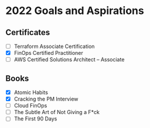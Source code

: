 # 2022 Goals and Aspirations
## Certificates
- [ ] Terraform Associate Certification
- [x] FinOps Certified Practitioner
- [ ] AWS Certified Solutions Architect – Associate

## Books
- [x] Atomic Habits
- [x] Cracking the PM Interview
- [ ] Cloud FinOps
- [ ] The Subtle Art of Not Giving a F*ck
- [ ] The First 90 Days
